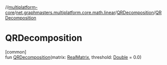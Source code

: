//[multiplatform-core](../../../index.md)/[net.graphmasters.multiplatform.core.math.linear](../index.md)/[QRDecomposition](index.md)/[QRDecomposition](-q-r-decomposition.md)

# QRDecomposition

[common]\
fun [QRDecomposition](-q-r-decomposition.md)(matrix: [RealMatrix](../-real-matrix/index.md), threshold: [Double](https://kotlinlang.org/api/latest/jvm/stdlib/kotlin/-double/index.html) = 0.0)
